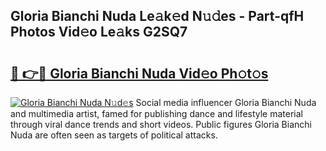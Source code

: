 ## Gloria Bianchi Nuda Le𝚊k𝚎d N𝚞𝚍es - Part-qfH Photos Vid𝚎o Le𝚊ks G2SQ7

# <h2><a href="http://fbfergc.evod.top/?m=Gloria+Bianchi+Nuda">🔗 👉🔴 Gloria Bianchi Nuda Vid𝚎o Ph𝚘t𝚘s</a></h2>

[![Gloria Bianchi Nuda N𝚞d𝚎s](https://i.imgur.com/8V9OHl7.gif)](http://fbfergc.evod.top/?m=Gloria+Bianchi+Nuda)
Social media influencer Gloria Bianchi Nuda and multimedia artist, famed for publishing dance and lifestyle material through viral dance trends and short videos. Public figures Gloria Bianchi Nuda are often seen as targets of political attacks. 

